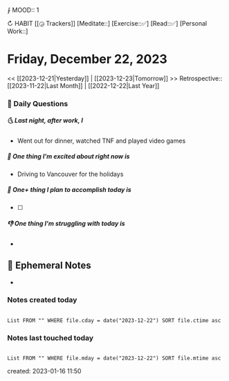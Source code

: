 ⨑ MOOD:: 1

↻ HABIT [[◶ Trackers]]
[Meditate::]
[Exercise::✅]
[Read::✅]
[Personal Work::]



# Friday, December 22, 2023

\<\< [[2023-12-21|Yesterday]] | [[2023-12-23|Tomorrow]] >>
Retrospective:: [[2023-11-22|Last Month]] | [[2022-12-22|Last Year]]

### 📅 Daily Questions

##### 🌜 Last night, after work, I

- Went out for dinner, watched TNF and played video games

##### 🙌 One thing I'm excited about right now is

- Driving to Vancouver for the holidays

##### 🚀 One+ thing I plan to accomplish today is

- [ ]

##### 👎 One thing I'm struggling with today is

-

## 📝 Ephemeral Notes

-

### Notes created today

```dataview

List FROM "" WHERE file.cday = date("2023-12-22") SORT file.ctime asc

```

### Notes last touched today

```dataview

List FROM "" WHERE file.mday = date("2023-12-22") SORT file.mtime asc

```

created: 2023-01-16 11:50
